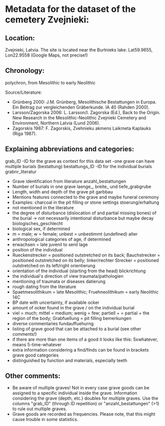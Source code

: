 # Metadata for the dataset of the cemetery Zvejnieki:

## Location:
Zvejnieki, Latvia. The site is located near the Burtnieks lake. Lat59.9655, Lon22.9558 (Google Maps, not precise!)

## Chronology:
polychron, from Mesolithic to early Neolithic

Source/Literature:
- Grünberg 2000: J.M. Grünberg, Mesolithische Bestattungen in Europa. Ein Beitrag zur vergleichenden Gräberkunde. IA 40 (Rahden 2000).
- Larsson/Zagorska 2006: L. Larsson/I. Zagorska (Ed.), Back to the Origin. New Research in the Mesolithic-Neolithic Zvejnieki Cemetery and Environment, Northern Latvia (Lund 2006).
- Zagorskis 1987: F. Zagorskis, Zvehnieku akmens Laikmeta Kaplauks (Riga 1987).

## Explaining abbreviations and categories:
grab_ID
-ID for the grave as context for this data set
-one grave can have multiple burials (bestattung)
bestattungs_ID
-ID for the individual burials
grabnr_literatur
- Grave identification from literature
anzahl_bestattungen
- Number of burials in one grave
laenge_, breite_ und tiefe_grabgrube
- Length, width and depth of the grave pit
garbbau
- Mentions features connected to the grave and maybe funeral ceremony
- Examples: charcoal in the pit filling or stone settings
stoerung/erhaltung
- not mentioned in the literature 
- the degree of disturbance (dislocation of and partial missing  bones) of the burial -> not necessarily intentional disturbance but maybe decay
biologisches_geschlecht
- biological sex, if determined
- m = male; w = female; unbest = unbestimmt (undefined)
alter
- anthropological categories of age, if determined
- erwachsen = late juvenil to senil
lage
- position of the individual
- Rueckenstrecker = positioned outstretched on its back; Bauchstrecker = positioned outstretched on its belly; linker/rechter Strecker = positioned outstretched on its left/right
orientierung
- orientation of the individual (starting from the head)
blickrichtung
- the individual's direction of view
traumata/pathologien
- mentioning of traumata or diseases
datierung
- rough dating from the literature
- Spaetmesolithikum = late Mesolithic; Fruehneolithikum = early Neolithic
14C
- BP date with uncertainty, if available
ocker
- amount of ocker found in the grave / on the individual burial
- viel = much; mittel = medium; wenig = few; partiell + = partial + the region of the body; Grabfuellung = pit filling
bemerkungen
- diverse commentaries
fundauffuehurng
- listing of grave good that can be attached to a burial (see other comments!)
- if there are more than one items of a good it looks like this: 5xwhatever, means 5-time-whatever
- extra information considering a find/finds can be found in brackets
grave good categories
- distinguished by function and materials, especially teeth

## Other comments:
- Be aware of multiple graves! Not in every case grave goods can be assigned to a specific individual inside the grave. Information considering the grave (depth, etc.) doubles for multiple graves. Use the columns "grab_ID" (through ID repetition) or "anzahl_bestattungen" (>1) to rule out multiple graves.
- Grave goods are recorded as frequencies. Please note, that this might cause trouble in some statistics.
